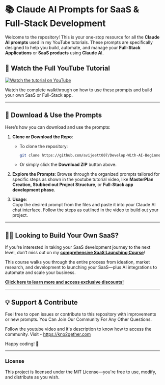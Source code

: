 # 📚 Claude AI Prompts for SaaS & Full-Stack Development

Welcome to the repository! This is your one-stop resource for all the **Claude AI prompts** used in my YouTube tutorials. These prompts are specifically designed to help you build, automate, and manage your **Full-Stack Applications** or **SaaS products** using **Claude AI**.

## 🎥 Watch the Full YouTube Tutorial

[![Watch the tutorial on YouTube](https://img.youtube.com/vi/oC8lJKeZvwA/maxresdefault.jpg)](https://www.youtube.com/watch?v=oC8lJKeZvwA)

Watch the complete walkthrough on how to use these prompts and build your own SaaS or Full-Stack app.

---


## 🚀 Download & Use the Prompts

Here’s how you can download and use the prompts:

1. **Clone or Download the Repo**: 
   - To clone the repository:
     ```bash
     git clone https://github.com/avijeett007/Develop-With-AI-Beginners-Guide.git
     ```
   - Or simply click the **Download ZIP** button above.

2. **Explore the Prompts**: 
   Browse through the organized prompts tailored for specific steps as shown in the youtube tutorial video, like **MasterPlan Creation, Stubbed out Project Structure**, or **Full-Stack app development phase**.


3. **Usage**:  
   Copy the desired prompt from the files and paste it into your Claude AI chat interface. Follow the steps as outlined in the video to build out your project.

---


## 🧑‍🏫 Looking to Build Your Own SaaS?

If you're interested in taking your SaaS development journey to the next level, don’t miss out on my **[comprehensive SaaS Launching Course](https://knolabs.biz/upsell-saas-course-2139)**!

This course walks you through the entire process from ideation, market research, and development to launching your SaaS—plus AI integrations to automate and scale your business.

**[Click here to learn more and access exclusive discounts!](https://knolabs.biz/upsell-saas-course-2139)**

---

## 💡 Support & Contribute

Feel free to open issues or contribute to this repository with improvements or new prompts. You Can Join Our Community For Any Other Questions.

Follow the youtube video and it's description to know how to access the community.
Visit - https://kno2gether.com

Happy coding! 🚀

---

### License

This project is licensed under the MIT License—you're free to use, modify, and distribute as you wish.
